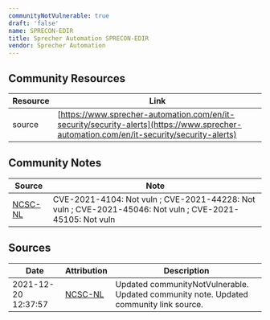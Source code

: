 ```yaml
---
communityNotVulnerable: true
draft: 'false'
name: SPRECON-EDIR
title: Sprecher Automation SPRECON-EDIR
vendor: Sprecher Automation
---
```



## Community Resources
| Resource | Link |
| --- | --- |
| source | [https://www.sprecher-automation.com/en/it-security/security-alerts](https://www.sprecher-automation.com/en/it-security/security-alerts) |

## Community Notes
| Source | Note |
| --- | --- |
| [NCSC-NL](https://github.com/NCSC-NL/log4shell/blob/main/software/README.md) | CVE-2021-4104: Not vuln ; CVE-2021-44228: Not vuln ; CVE-2021-45046: Not vuln ; CVE-2021-45105: Not vuln </ul> |

## Sources
| Date | Attribution | Description |
| --- | --- | --- |
| 2021-12-20 12:37:57 | [NCSC-NL](https://github.com/NCSC-NL/log4shell/blob/main/software/README.md) | Updated communityNotVulnerable. Updated community note. Updated community link source.  |
